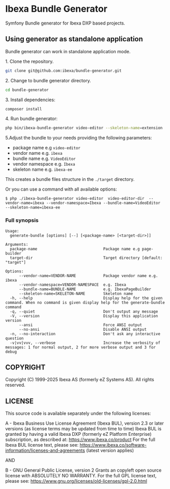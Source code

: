 # Ibexa Bundle Generator

Symfony Bundle generator for Ibexa DXP based projects.

## Using generator as standalone application

Bundle generator can work in standalone application mode.

1\. Clone the repository.
```bash
git clone git@github.com:ibexa/bundle-generator.git
```
2\. Change to bundle generator directory.

```bash
cd bundle-generator
```

3\. Install dependencies:

```bash
composer install
```

4\. Run bundle generator:

```bash
php bin/ibexa-bundle-generator video-editor --skeleton-name=extension
```

5\.Adjust the bundle to your needs providing the following parameters:

* package name e.g `video-editor`
* vendor name e.g. `ibexa`
* bundle name e.g. `VideoEditor`
* vendor namespace e.g. `Ibexa`
* skeleton name e.g. `ibexa-ee`

This creates a bundle files structure in the  `./target` directory.

Or you can use a command with all available options:

```
$ php ./ibexa-bundle-generator video-editor  video-editor-dir  --vendor-name=ibexa --vendor-namespace=Ibexa --bundle-name=VideoEditor  --skeleton-name=ibexa-ee
```

### Full synopsis

```
Usage:
  generate-bundle [options] [--] [<package-name> [<target-dir>]]

Arguments:
  package-name                             Package name e.g page-builder
  target-dir                               Target directory [default: "target"]

Options:
      --vendor-name=VENDOR-NAME            Package vendor name e.g. ibexa
      --vendor-namespace=VENDOR-NAMESPACE  e.g. Ibexa
      --bundle-name=BUNDLE-NAME            e.g. IbexaPageBuilder
      --skeleton-name=SKELETON-NAME        Skeleton name
  -h, --help                               Display help for the given command. When no command is given display help for the generate-bundle command
  -q, --quiet                              Don't output any message
  -V, --version                            Display this application version
      --ansi                               Force ANSI output
      --no-ansi                            Disable ANSI output
  -n, --no-interaction                     Don't ask any interactive question
  -v|vv|vvv, --verbose                     Increase the verbosity of messages: 1 for normal output, 2 for more verbose output and 3 for debug
```

## COPYRIGHT

Copyright (C) 1999-2025 Ibexa AS (formerly eZ Systems AS). All rights reserved.

## LICENSE

This source code is available separately under the following licenses:

A - Ibexa Business Use License Agreement (Ibexa BUL),
version 2.3 or later versions (as license terms may be updated from time to time)
Ibexa BUL is granted by having a valid Ibexa DXP (formerly eZ Platform Enterprise) subscription,
as described at: https://www.ibexa.co/product
For the full Ibexa BUL license text, please see:
https://www.ibexa.co/software-information/licenses-and-agreements (latest version applies)

AND

B - GNU General Public License, version 2
Grants an copyleft open source license with ABSOLUTELY NO WARRANTY. For the full GPL license text, please see:
https://www.gnu.org/licenses/old-licenses/gpl-2.0.html